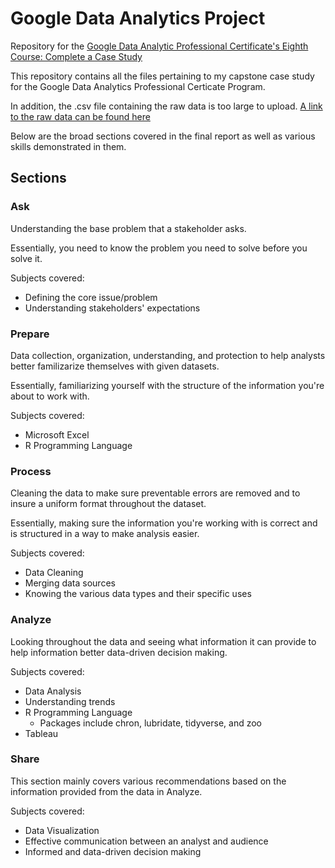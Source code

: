 # Google Data Analytics Project
Repository for the [Google Data Analytic Professional Certificate's Eighth Course: Complete a Case Study](https://www.coursera.org/professional-certificates/google-data-analytics#courses)

This repository contains all the files pertaining to my capstone case study for the Google Data Analytics Professional Certicate Program.

In addition, the .csv file containing the raw data is too large to upload. [A link to the raw data can be found here](https://divvy-tripdata.s3.amazonaws.com/index.html) 

Below are the broad sections covered in the final report as well as various skills demonstrated in them. 

## Sections
### Ask
Understanding the base problem that a stakeholder asks.

Essentially, you need to know the problem you need to solve before you solve it.

Subjects covered:
* Defining the core issue/problem
* Understanding stakeholders' expectations

### Prepare
Data collection, organization, understanding, and protection to help analysts better familizarize themselves with given datasets. 

Essentially, familiarizing yourself with the structure of the information you're about to work with. 

Subjects covered:
* Microsoft Excel
* R Programming Language

### Process
Cleaning the data to make sure preventable errors are removed and to insure a uniform format throughout the dataset. 

Essentially, making sure the information you're working with is correct and is structured in a way to make analysis easier. 

Subjects covered:
* Data Cleaning
* Merging data sources
* Knowing the various data types and their specific uses

### Analyze
Looking throughout the data and seeing what information it can provide to help information better data-driven decision making.

Subjects covered:
* Data Analysis
* Understanding trends
* R Programming Language
  * Packages include chron, lubridate, tidyverse, and zoo
* Tableau

### Share
This section mainly covers various recommendations based on the information provided from the data in Analyze.

Subjects covered:
* Data Visualization
* Effective communication between an analyst and audience
* Informed and data-driven decision making
